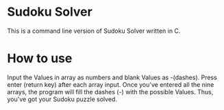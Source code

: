 Sudoku Solver
=============
This is a command line version of Sudoku Solver written in C.

How to use
============
Input the Values in array as numbers and blank Values as -(dashes).
Press enter (return key) after each array input. Once you've entered all the nine arrays, the program will fill the dashes (-) with the possible Values.
Thus, you've got your Sudoku puzzle solved. 
